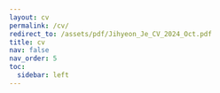 ```yaml
---
layout: cv
permalink: /cv/
redirect_to: /assets/pdf/Jihyeon_Je_CV_2024_Oct.pdf
title: cv
nav: false
nav_order: 5
toc:
  sidebar: left
---
```

